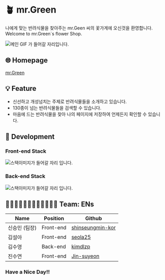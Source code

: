 # 🪴 mr.Green
나에게 맞는 반려식물을 찾아주는 mr.Geen 씨의 꽃가게에 오신것을 환영합니다.
Welcome to mr.Green`s flower Shop.

![메인 GIF 가 들어갈 자리입니다.]()

## 🌐 Homepage
[mr.Green](http://mrgreen-s3.s3-website.ap-northeast-2.amazonaws.com/)

## 💡 Feature
- 신선하고 개성넘치는 주제로 반려식물들을 소개하고 있습니다.
- 130종이 넘는 반려식물들을 검색할 수 있습니다.
- 마음에 드는 반려식물을 찾아 나의 페이지에 저장하여 언제든지 확인할 수 있습니다.

## 🧰 Development
### Front-end Stack
![스택이미지가 들어갈 자리 입니다.]()

### Back-end Stack
![스택이미지가 들어갈 자리 입니다.]()

## 🧑🏻‍💻👩🏻‍💻🧑🏻‍💻👩🏻‍💻 Team: ENs

| Name | Position | Github |
| ------ | ------ |----|
| 신승민 (팀장) | Front-end |[shinseungmin-kor](https://github.com/shinseungmin-kor)|
| 김설아 | Front-end |[seola25](https://github.com/seola25)|
| 김수영 | Back-end |[kimdlzp](https://github.com/kimdlzp)|
| 진수연 | Front-end |[Jin-suyeon](https://github.com/Jin-suyeon)|



### Have a Nice Day!!